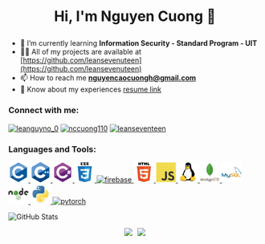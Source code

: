 <h1 align="center"> <p>Hi, I'm Nguyen Cuong 👋<br></p></h1>

- 🌱 I’m currently learning **Information Security - Standard Program - UIT**
- 👨‍💻 All of my projects are available at [https://github.com/leansevenuteen](https://github.com/leansevenuteen)
- 📫 How to reach me **nguyencaocuongh@gmail.com**
- 📄 Know about my experiences [resume link](https://drive.google.com/drive/folders/1GlDun-tnuBD6WUL33vBqiJT1KXRWh7Pl?usp=sharing)

<h3 align="left">Connect with me:</h3>
<p align="left">
  <a href="https://instagram.com/leanguyno_0" target="blank"><img align="center" src="https://raw.githubusercontent.com/rahuldkjain/github-profile-readme-generator/master/src/images/icons/Social/instagram.svg" alt="leanguyno_0" height="30" width="40" /></a>
  <a href="https://fb.com/nccuong110" target="blank"><img align="center" src="https://raw.githubusercontent.com/rahuldkjain/github-profile-readme-generator/master/src/images/icons/Social/facebook.svg" alt="nccuong110" height="30" width="40" /></a>
  <a href="https://kaggle.com/leanseventeen" target="blank"><img align="center" src="https://raw.githubusercontent.com/rahuldkjain/github-profile-readme-generator/master/src/images/icons/Social/kaggle.svg" alt="leanseventeen" height="30" width="40" /></a>
</p>

<h3 align="left">Languages and Tools:</h3>
<p align="left"> <a href="https://www.cprogramming.com/" target="_blank" rel="noreferrer"> <img src="https://raw.githubusercontent.com/devicons/devicon/master/icons/c/c-original.svg" alt="c" width="40" height="40"/> </a> <a href="https://www.w3schools.com/cpp/" target="_blank" rel="noreferrer"> <img src="https://raw.githubusercontent.com/devicons/devicon/master/icons/cplusplus/cplusplus-original.svg" alt="cplusplus" width="40" height="40"/> </a> <a href="https://www.w3schools.com/cs/" target="_blank" rel="noreferrer"> <img src="https://raw.githubusercontent.com/devicons/devicon/master/icons/csharp/csharp-original.svg" alt="csharp" width="40" height="40"/> </a> <a href="https://www.w3schools.com/css/" target="_blank" rel="noreferrer"> <img src="https://raw.githubusercontent.com/devicons/devicon/master/icons/css3/css3-original-wordmark.svg" alt="css3" width="40" height="40"/> </a> <a href="https://firebase.google.com/" target="_blank" rel="noreferrer"> <img src="https://www.vectorlogo.zone/logos/firebase/firebase-icon.svg" alt="firebase" width="40" height="40"/> </a> <a href="https://www.w3.org/html/" target="_blank" rel="noreferrer"> <img src="https://raw.githubusercontent.com/devicons/devicon/master/icons/html5/html5-original-wordmark.svg" alt="html5" width="40" height="40"/> </a> <a href="https://developer.mozilla.org/en-US/docs/Web/JavaScript" target="_blank" rel="noreferrer"> <img src="https://raw.githubusercontent.com/devicons/devicon/master/icons/javascript/javascript-original.svg" alt="javascript" width="40" height="40"/> </a> <a href="https://www.linux.org/" target="_blank" rel="noreferrer"> <img src="https://raw.githubusercontent.com/devicons/devicon/master/icons/linux/linux-original.svg" alt="linux" width="40" height="40"/> </a> <a href="https://www.mongodb.com/" target="_blank" rel="noreferrer"> <img src="https://raw.githubusercontent.com/devicons/devicon/master/icons/mongodb/mongodb-original-wordmark.svg" alt="mongodb" width="40" height="40"/> </a> <a href="https://www.mysql.com/" target="_blank" rel="noreferrer"> <img src="https://raw.githubusercontent.com/devicons/devicon/master/icons/mysql/mysql-original-wordmark.svg" alt="mysql" width="40" height="40"/> </a> <a href="https://nodejs.org" target="_blank" rel="noreferrer"> <img src="https://raw.githubusercontent.com/devicons/devicon/master/icons/nodejs/nodejs-original-wordmark.svg" alt="nodejs" width="40" height="40"/> </a> <a href="https://www.python.org" target="_blank" rel="noreferrer"> <img src="https://raw.githubusercontent.com/devicons/devicon/master/icons/python/python-original.svg" alt="python" width="40" height="40"/> </a> <a href="https://pytorch.org/" target="_blank" rel="noreferrer"> <img src="https://www.vectorlogo.zone/logos/pytorch/pytorch-icon.svg" alt="pytorch" width="40" height="40"/> </a> </p>

![GitHub Stats](https://github-readme-stats.vercel.app/api?username=leansevenuteen&hide=stars,contribs&show_icons=true&theme=merko&border_color=71a9e&rank_icon=github&line_height=24)

<div style="display: flex; flex-wrap: wrap; justify-content: center; gap: 10px;">
  <a href="https://github.com/leansevenuteen/steganography">
    <img src="https://github-readme-stats.vercel.app/api/pin/?username=leansevenuteen&repo=steganography&theme=onedark" width="400"/>
  </a>
  <a href="https://github.com/leansevenuteen/onehouse-website">
    <img src="https://github-readme-stats.vercel.app/api/pin/?username=leansevenuteen&repo=onehouse-website&theme=gruvbox" width="400"/>
  </a>
</div>
